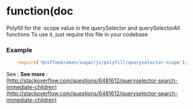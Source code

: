 # function(doc

Polyfill for the :scope value in the querySelector and querySelectorAll functions
To use it, just require this file in your codebase


### Example
```js
	require('@coffeekraken/sugar/js/polyfill/queryselector-scope');
```
See : **See more** : [http://stackoverflow.com/questions/6481612/queryselector-search-immediate-children](http://stackoverflow.com/questions/6481612/queryselector-search-immediate-children)